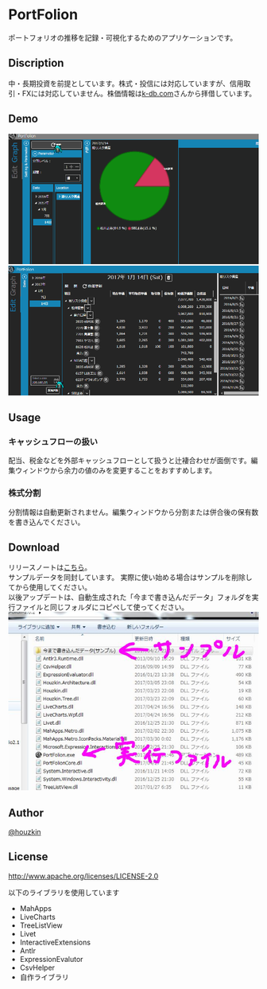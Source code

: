 # PortFolion
ポートフォリオの推移を記録・可視化するためのアプリケーションです。
## Discription
中・長期投資を前提としています。株式・投信には対応していますが、信用取引・FXには対応していません。株価情報は[k-db.com](http://k-db.com)さんから拝借しています。
## Demo
![Graph](https://github.com/Houzkin/PortFolion/blob/images/demo01.gif)  
![Graph](https://github.com/Houzkin/PortFolion/blob/images/demo02.gif)

## Usage
### キャッシュフローの扱い
配当、税金などを外部キャッシュフローとして扱うと辻褄合わせが面倒です。編集ウィンドウから余力の値のみを変更することをおすすめします。  
### 株式分割
分割情報は自動更新されません。編集ウィンドウから分割または併合後の保有数を書き込んでください。

## Download
リリースノートは[こちら](https://github.com/Houzkin/PortFolion/releases)。  
サンプルデータを同封しています。
実際に使い始める場合はサンプルを削除してから使用してください。  
以後アップデートは、自動生成された「今まで書き込んだデータ」フォルダを実行ファイルと同じフォルダにコピペして使ってください。  
![DownloadDirectory](https://github.com/Houzkin/PortFolion/blob/images/SampleDirectory.JPG)

## Author
[@houzkin](https://twitter.com/houzkin)

## License
http://www.apache.org/licenses/LICENSE-2.0

以下のライブラリを使用しています

* MahApps
* LiveCharts
* TreeListView
* Livet
* InteractiveExtensions
* Antlr
* ExpressionEvalutor
* CsvHelper
* 自作ライブラリ

